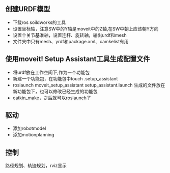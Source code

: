 ## 创建URDF模型 
* 下载ros soildworks的工具  
* 设置坐标轴，注意SW中的Y轴是moveit中的Z轴,在SW中朝上应该朝Y方向  
* 设置个关节基准轴，设置连杆、旋转轴，输出urdf和mesh  
* 文件夹中只有mesh、yrdf和package.xml、camkelist有用  

## 使用moveit! Setup Assistant工具生成配置文件
*  将urdf放在工作空间下,作为一个功能包
*  新建一个功能包，在功能包中touch .setup_assistant
*  roslaunch moveit_setup_assiatant  setup_assistant.launch 生成的文件放在新功能包下，也可以修改已经生成的功能包
*  catkin_make，之后就可以roslaunch了

## 驱动
  * 添加robotmodel
  * 添加motionplanning 
## 控制
 路径规划、轨迹规划，rviz显示